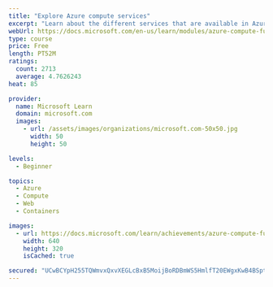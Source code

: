 ```yaml
---
title: "Explore Azure compute services"
excerpt: "Learn about the different services that are available in Azure Compute."
webUrl: https://docs.microsoft.com/en-us/learn/modules/azure-compute-fundamentals/
type: course
price: Free
length: PT52M
ratings:
  count: 2713
  average: 4.7626243
heat: 85

provider:
  name: Microsoft Learn
  domain: microsoft.com
  images:
    - url: /assets/images/organizations/microsoft.com-50x50.jpg
      width: 50
      height: 50

levels:
  - Beginner

topics:
  - Azure
  - Compute
  - Web
  - Containers

images:
  - url: https://docs.microsoft.com/learn/achievements/azure-compute-fundamentals-social.png
    width: 640
    height: 320
    isCached: true

secured: "UCwBCYpH255TQWmvxQxvXEGLcBxB5MoijBoRDBmWS5HmlfT20EWgxKwB4BSptuqXtkm4S3YVx0SRSt54wzDXxAdh5FBegl8QG82SP1SflO4k+PUpmcNxcLDhjuKDSM78skG6MFpOJrOZ8h1+CpThRlhIraEEUEjMbq9VXRIlEQysnLnQ9lSbOnpB6imG4FACnlW2O7zCIn32y3BHhe9yAh9C2BZkJzqUPpoiudxt2qIiSLOwFmDOzPU+hCRZR569jQn8w0qj0yDZcFQtdO9PRv0w+fc1wnCLP8NTqPC5tQW53D8ieaTpr3VIsUXDujduMR4pfAq17jIgCWokd7rgjC+RawZb4O44XPgPHE7oNscl+sb6R+ioAzX57BSx1GVkWXuAC94xoHB4rKFxssk25JbQiv558RYhSYDVQg2xy2A=;5QUSP8KIh+9axyg2tHP4OQ=="
---
```


